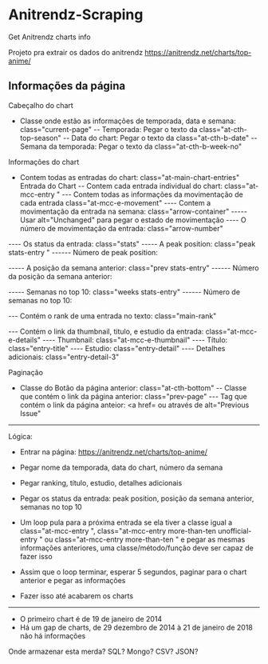 # Anitrendz-Scraping
Get Anitrendz charts info

Projeto pra extrair os dados do anitrendz
https://anitrendz.net/charts/top-anime/

Informações da página
--------------------------------------------------------------

Cabeçalho do chart
- Classe onde estão as informações de temporada, data e semana: class="current-page"
-- Temporada: Pegar o texto da class="at-cth-top-season"
-- Data do chart: Pegar o texto da class="at-cth-b-date"
-- Semana da temporada: Pegar o texto da class="at-cth-b-week-no"

Informações do chart
- Contem todas as entradas do chart: class="at-main-chart-entries"
Entrada do Chart
-- Contem cada entrada individual do chart: class="at-mcc-entry  "
--- Contem todas as informações da movimentação de cada entrada class="at-mcc-e-movement"
---- Contem a movimentação da entrada na semana: class="arrow-container"
----- Usar alt="Unchanged" para pegar o estado de movimentação
---- O número de movimentação da entrada: class="arrow-number"

---- Os status da entrada: class="stats"
----- A peak position: class="peak stats-entry  "
------ Número de peak position: <span></span>

----- A posição da semana anterior: class="prev stats-entry"
------ Número da posição da semana anterior: <span></span>

----- Semanas no top 10: class="weeks stats-entry"
------ Número de semanas no top 10: <span></span>

--- Contém o rank de uma entrada no texto: class="main-rank"

--- Contém o link da thumbnail, titulo, e estudio da entrada: class="at-mcc-e-details"
---- Thumbnail: class="at-mcc-e-thumbnail"
---- Título: class="entry-title"
---- Estudio: class="entry-detail"
---- Detalhes adicionais: class="entry-detail-3"

Paginação
- Classe do Botão da página anterior: class="at-cth-bottom"
-- Classe que contém o link da página anterior: class="prev-page"
--- Tag que contém o link da página anteior: <a href= ou através de alt="Previous Issue"

------------------------------------------------------------------

Lógica:
- Entrar na página: https://anitrendz.net/charts/top-anime/
- Pegar nome da temporada, data do chart, número da semana
- Pegar ranking, título, estudio, detalhes adicionais
- Pegar os status da entrada: peak position, posição da semana anterior, semanas no top 10

- Um loop pula para a próxima entrada se ela tiver a classe igual a class="at-mcc-entry  ", 
class="at-mcc-entry more-than-ten  unofficial-entry " ou class="at-mcc-entry more-than-ten " 
e pegar as mesmas informações anteriores, uma classe/método/função deve ser capaz de fazer isso

- Assim que o loop terminar, esperar 5 segundos, paginar para o chart anterior e pegar as informações
- Fazer isso até acabarem os charts

------------------------------------------------------
- O primeiro chart é de 19 de janeiro de 2014
- Há um gap de charts, de 29 dezembro de 2014 à 21 de janeiro de 2018 não há informações

Onde armazenar esta merda? SQL? Mongo? CSV? JSON?
